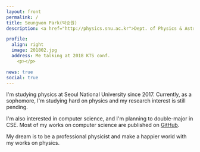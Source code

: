```yaml
---
layout: front
permalink: /
title: Seungwon Park(박승원)
description: <a href="http://physics.snu.ac.kr">Dept. of Physics & Astronomy</a>, <a href="http://en.snu.ac.kr">Seoul National University</a>. 서울대학교 물리천문학부.

profile:
  align: right
  image: 201802.jpg
  address: Me talking at 2018 KTS conf.
    <p></p>

news: true
social: true
---
```


I'm studying physics at Seoul National University since 2017.
Currently, as a sophomore, I'm studying hard on physics and my research interest is still pending.

I'm also interested in computer science, and I'm planning to double-major in CSE.
Most of my works on computer science are published on [GitHub](https://github.com/seungwonpark).

My dream is to be a professional physicist and make a happier world with my works on physics.
